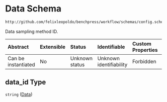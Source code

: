 # Data Schema

```txt
http://github.com/felixleopoldo/benchpress/workflow/schemas/config.schema.json#/definitions/data_setup_dict/properties/data_id
```

Data sampling method ID.

| Abstract            | Extensible | Status         | Identifiable            | Custom Properties | Additional Properties | Access Restrictions | Defined In                                                       |
| :------------------ | :--------- | :------------- | :---------------------- | :---------------- | :-------------------- | :------------------ | :--------------------------------------------------------------- |
| Can be instantiated | No         | Unknown status | Unknown identifiability | Forbidden         | Allowed               | none                | [config.schema.json*](config.schema.json "open original schema") |

## data_id Type

`string` ([Data](config-definitions-data-setup-properties-data.md))
